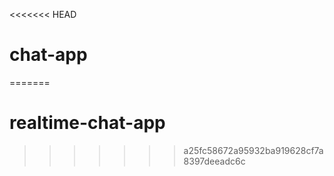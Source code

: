 <<<<<<< HEAD
# chat-app
 
=======
# realtime-chat-app
>>>>>>> a25fc58672a95932ba919628cf7a8397deeadc6c
